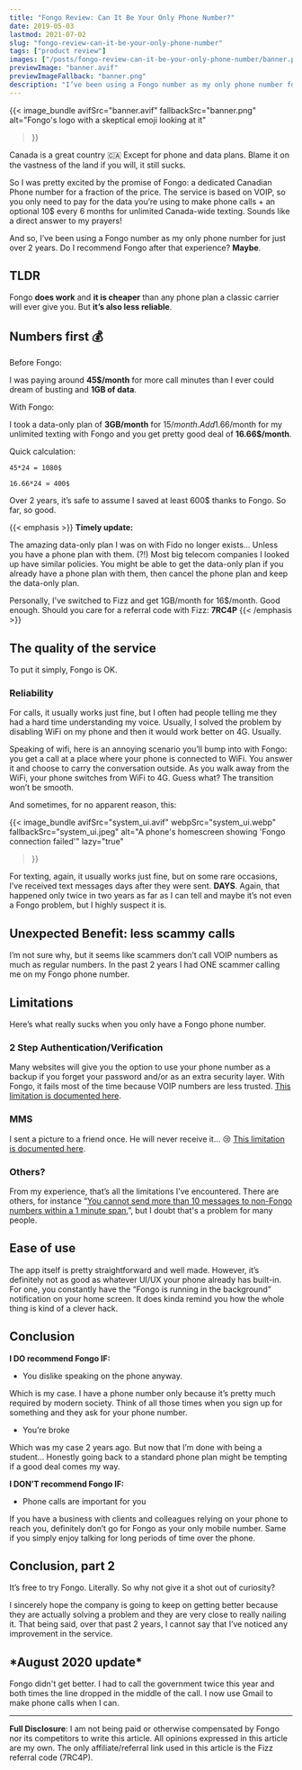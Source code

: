 ```yaml
---
title: "Fongo Review: Can It Be Your Only Phone Number?"
date: 2019-05-03
lastmod: 2021-07-02
slug: "fongo-review-can-it-be-your-only-phone-number"
tags: ["product review"]
images: ["/posts/fongo-review-can-it-be-your-only-phone-number/banner.png"]
previewImage: "banner.avif"
previewImageFallback: "banner.png"
description: "I’ve been using a Fongo number as my only phone number for just over 2 years. Do I recommend Fongo after that experience? Maybe..."
---
```


{{< image_bundle
    avifSrc="banner.avif" 
    fallbackSrc="banner.png"
    alt="Fongo's logo with a skeptical emoji looking at it"
>}}

Canada is a great country 🇨🇦 Except for phone and data plans. Blame it on the vastness of the land if you will, it still sucks.

So I was pretty excited by the promise of Fongo: a dedicated Canadian Phone number for a fraction of the price. The service is based on VOIP, so you only need to pay for the data you’re using to make phone calls + an optional 10$ every 6 months for unlimited Canada-wide texting. Sounds like a direct answer to my prayers!

And so, I’ve been using a Fongo number as my only phone number for just over 2 years. Do I recommend Fongo after that experience? **Maybe**.

## TLDR

Fongo **does work** and **it is cheaper** than any phone plan a classic carrier will ever give you. But **it’s also less reliable**.
## Numbers first 💰

Before Fongo:

I was paying around **45$/month** for more call minutes than I ever could dream of busting and **1GB of data**.

With Fongo:

I took a data-only plan of **3GB/month** for 15$/month. Add 1.66$/month for my unlimited texting with Fongo and you get pretty good deal of **16.66$/month**.

Quick calculation:
```
45*24 = 1080$

16.66*24 ≃ 400$
```
Over 2 years, it’s safe to assume I saved at least 600$ thanks to Fongo. So far, so good.

{{< emphasis >}}
  **Timely update:**

  The amazing data-only plan I was on with Fido no longer exists...
  Unless you have a phone plan with them. (?!) Most big telecom companies I looked up
  have similar policies. You might be able to get the data-only plan if you already have a phone plan
  with them, then cancel the phone plan and keep the data-only plan.

  Personally, I've switched to Fizz and get 1GB/month for 16$/month. Good enough. 
  Should you care for a referral code with Fizz: **7RC4P**
{{< /emphasis >}}

## The quality of the service

To put it simply, Fongo is OK.

### Reliability

For calls, it usually works just fine, but I often had people telling me they had a hard time understanding my voice. Usually, I solved the problem by disabling WiFi on my phone and then it would work better on 4G. Usually.

Speaking of wifi, here is an annoying scenario you’ll bump into with Fongo: you get a call at a place where your phone is connected to WiFi. You answer it and choose to carry the conversation outside. As you walk away from the WiFi, your phone switches from WiFi to 4G. Guess what? The transition won’t be smooth.

And sometimes, for no apparent reason, this:

{{< image_bundle 
    avifSrc="system_ui.avif"
    webpSrc="system_ui.webp" 
    fallbackSrc="system_ui.jpeg" 
    alt="A phone's homescreen showing 'Fongo connection failed'"
    lazy="true"
>}}   

For texting, again, it usually works just fine, but on some rare occasions, I’ve received text messages days after they were sent. **DAYS**. Again, that happened only twice in two years as far as I can tell and maybe it’s not even a Fongo problem, but I highly suspect it is.

## Unexpected Benefit: less scammy calls
I’m not sure why, but it seems like scammers don’t call VOIP numbers as much as regular numbers. In the past 2 years I had ONE scammer calling me on my Fongo phone number.

## Limitations

Here’s what really sucks when you only have a Fongo phone number.

### 2 Step Authentication/Verification
Many websites will give you the option to use your phone number as a backup if you forget your password and/or as an extra security layer. With Fongo, it fails most of the time because VOIP numbers are less trusted. [This limitation is documented here](https://support.fongo.com/hc/en-us/articles/212434926-SMS-short-codes-activations-and-verifications).
### MMS

I sent a picture to a friend once. He will never receive it… 😢 [This limitation is documented here](https://support.fongo.com/hc/en-us/articles/212434946-Fongo-Messaging-and-Multimedia-Messaging-Service-MMS-limitations).
### Others?

From my experience, that’s all the limitations I’ve encountered. There are others, for instance “[You cannot send more than 10 messages to non-Fongo numbers within a 1 minute span.](https://support.fongo.com/hc/en-us/articles/212434566-Purchase-unlimited-texting-SMS-)”, but I doubt that's a problem for many people.

## Ease of use
The app itself is pretty straightforward and well made. However, it’s definitely not as good as whatever UI/UX your phone already has built-in. For one, you constantly have the “Fongo is running in the background” notification on your home screen. It does kinda remind you how the whole thing is kind of a clever hack.

## Conclusion
**I DO recommend Fongo IF:**

- You dislike speaking on the phone anyway.

Which is my case. I have a phone number only because it’s pretty much required by modern society. Think of all those times when you sign up for something and they ask for your phone number.

- You’re broke

Which was my case 2 years ago. But now that I’m done with being a student… Honestly going back to a standard phone plan might be tempting if a good deal comes my way.

**I DON’T recommend Fongo IF:**

- Phone calls are important for you

If you have a business with clients and colleagues relying on your phone to reach you, definitely don’t go for Fongo as your only mobile number. Same if you simply enjoy talking for long periods of time over the phone.
## Conclusion, part 2
It’s free to try Fongo. Literally. So why not give it a shot out of curiosity?

I sincerely hope the company is going to keep on getting better because they are actually solving a problem and they are very close to really nailing it. That being said, over that past 2 years, I cannot say that I’ve noticed any improvement in the service.

## \*August 2020 update\*
Fongo didn't get better. I had to call the government twice this year and both times the line dropped in the middle of the call. I now use Gmail to make phone calls when I can.

---
**Full Disclosure**: 
I am not being paid or otherwise compensated by Fongo nor its competitors to write this article. 
All opinions expressed in this article are my own. 
The only affiliate/referral link used in this article is the Fizz referral code (7RC4P).
